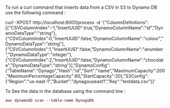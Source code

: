 To run a curl command that inserts data from a CSV in S3 to Dynamo DB use the following command :

curl -XPOST http://localhost:8001/process -d '{"ColumnDefinitions":[{"CSVColumnIndex":-1,"InsertUUID":true,"DynamoColumnName":"id","DynamoDataType":"string"},{"CSVColumnIndex":0,"InsertUUID":false,"DynamoColumnName":"colour","DynamoDataType":"string"},{"CSVColumnIndex":1,"InsertUUID":false,"DynamoColumnName":"anumber","DynamoDataType":"integer"},{"CSVColumnIndex":2,"InsertUUID":false,"DynamoColumnName":"chocolate","DynamoDataType":"string"}],"DynamoConfig":{"TableName":"Dynago","Hash":"id","Sort":"name","MaximumCapacity":200,"MaximumPercentageCapacity":80,"StartCapacity":20},"S3Config":{"Region":"us-east-1","Bucket":"dynagouseast1","Key":"testdata.csv"}}'

To See the data in the database using the command line :

```
aws dynamodb scan --table-name DynagoDb
```
